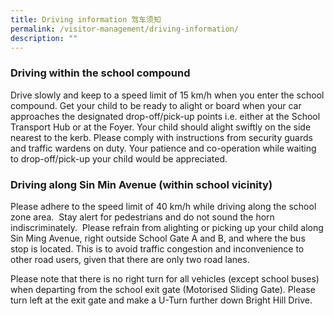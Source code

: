 ```yaml
---
title: Driving information 驾车须知
permalink: /visitor-management/driving-information/
description: ""
---
```

### Driving within the school compound

Drive slowly and keep to a speed limit of 15 km/h when you enter the school compound. Get your child to be ready to alight or board when your car approaches the designated drop-off/pick-up points i.e. either at the School Transport Hub or at the Foyer. Your child should alight swiftly on the side nearest to the kerb. Please comply with instructions from security guards and traffic wardens on duty. Your patience and co-operation while waiting to drop-off/pick-up your child would be appreciated.  
  

### Driving along Sin Min Avenue (within school vicinity)

Please adhere to the speed limit of 40 km/h while driving along the school zone area.  Stay alert for pedestrians and do not sound the horn indiscriminately.  Please refrain from alighting or picking up your child along Sin Ming Avenue, right outside School Gate A and B, and where the bus stop is located. This is to avoid traffic congestion and inconvenience to other road users, given that there are only two road lanes.  
  

Please note that there is no right turn for all vehicles (except school buses) when departing from the school exit gate (Motorised Sliding Gate). Please turn left at the exit gate and make a U-Turn further down Bright Hill Drive.